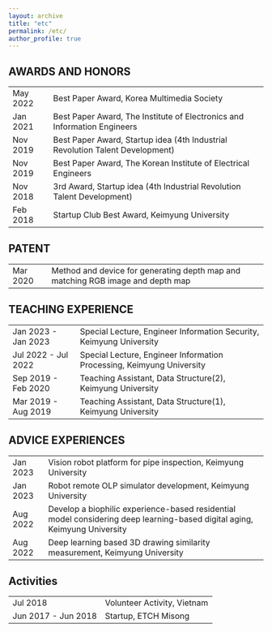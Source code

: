 ```yaml
---
layout: archive
title: "etc"
permalink: /etc/
author_profile: true
---
```


## AWARDS AND HONORS

|             |    |                                                              
| --------         | ------ |
|May 2022| Best Paper Award, Korea Multimedia Society                        |
|Jan 2021| Best Paper Award, The Institute of Electronics and Information Engineers|
|Nov 2019| Best Paper Award, Startup idea (4th Industrial Revolution Talent Development)|
|Nov 2019| Best Paper Award, The Korean Institute of Electrical Engineers|
|Nov 2018| 3rd Award, Startup idea (4th Industrial Revolution Talent Development)|
|Feb 2018| Startup Club Best Award, Keimyung University|

## PATENT

|             |    |                                                              
| --------         | ------ | 
| Mar 2020 | Method and device for generating depth map and  matching RGB image and depth map                        |   

## TEACHING EXPERIENCE

|             |    |                                                              
| --------         | ------ | 
| Jan 2023 - Jan 2023 | Special Lecture, Engineer Information Security, Keimyung University                       |   
| Jul 2022 - Jul 2022 | Special Lecture, Engineer Information Processing, Keimyung University                |   
| Sep 2019 - Feb 2020 | Teaching Assistant, Data Structure(2), Keimyung University                         |   
| Mar 2019 - Aug 2019 | Teaching Assistant, Data Structure(1), Keimyung University                         |   


## ADVICE EXPERIENCES

|             |    |                                                              
| --------         | ------ | 
| Jan 2023    | Vision robot platform for pipe inspection, Keimyung University                        |   
| Jan 2023    | Robot remote OLP simulator development, Keimyung University                            |   
| Aug 2022    | Develop a biophilic experience-based residential model considering deep learning-based digital aging, Keimyung University                        |   
| Aug 2022    | Deep learning based 3D drawing similarity measurement, Keimyung University                            |   
 
## Activities

|             |    |                                                              
| --------         | ------ | 
| Jul 2018    | Volunteer Activity, Vietnam   |   
| Jun 2017 - Jun 2018 | Startup, ETCH Misong | 